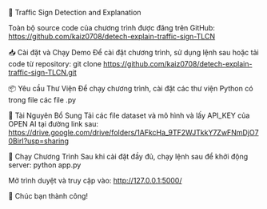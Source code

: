 🚦 Traffic Sign Detection and Explanation

Toàn bộ source code của chương trình được đăng trên GitHub: https://github.com/kaiz0708/detech-explain-traffic-sign-TLCN

📥 Cài đặt và Chạy Demo
Để cài đặt chương trình, sử dụng lệnh sau hoặc tải code từ repository: git clone https://github.com/kaiz0708/detech-explain-traffic-sign-TLCN.git

📦 Yêu cầu Thư Viện
Để chạy chương trình, cài đặt các thư viện Python có trong file các file .py

📂 Tài Nguyên Bổ Sung
Tải các file dataset và mô hình và lấy API_KEY của OPEN AI tại đường link sau: https://drive.google.com/drive/folders/1AFkcHa_9TF2WJTkkY7ZwFNmDjO70BirI?usp=sharing

🚀 Chạy Chương Trình
Sau khi cài đặt đầy đủ, chạy lệnh sau để khởi động server: python app.py

Mở trình duyệt và truy cập vào: http://127.0.0.1:5000/

🎉 Chúc bạn thành công!
